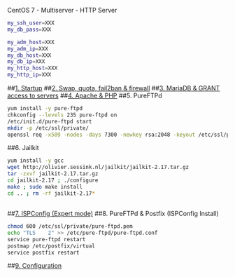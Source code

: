 CentOS 7 - Multiserver - HTTP Server
```sh
my_ssh_user=XXX
my_db_pass=XXX

my_adm_host=XXX
my_adm_ip=XXX
my_db_host=XXX
my_db_ip=XXX
my_http_host=XXX
my_http_ip=XXX
```
##<a href="https://github.com/Ator9/ISPConfig/blob/master/CentOS_adm.md#1-startup" target="_blank">1. Startup</a>
##<a href="https://github.com/Ator9/ISPConfig/blob/master/CentOS_adm.md#2-swap-quota-fail2ban--firewall" target="_blank">2. Swap, quota, fail2ban & firewall</a>
##<a href="https://github.com/Ator9/ISPConfig/blob/master/CentOS_adm.md#3-mariadb--grant-access-to-servers" target="_blank">3. MariaDB & GRANT access to servers</a>
##<a href="https://github.com/Ator9/ISPConfig/blob/master/CentOS_adm.md#4-apache--php" target="_blank">4. Apache & PHP</a>
##5. PureFTPd
```sh
yum install -y pure-ftpd
chkconfig --levels 235 pure-ftpd on
/etc/init.d/pure-ftpd start
mkdir -p /etc/ssl/private/
openssl req -x509 -nodes -days 7300 -newkey rsa:2048 -keyout /etc/ssl/private/pure-ftpd.pem -out /etc/ssl/private/pure-ftpd.pem

```
##6. Jailkit
```sh
yum install -y gcc
wget http://olivier.sessink.nl/jailkit/jailkit-2.17.tar.gz
tar -zxvf jailkit-2.17.tar.gz
cd jailkit-2.17 ; ./configure
make ; sudo make install
cd .. ; rm -rf jailkit-2.17*

```
##
##<a href="https://github.com/Ator9/ISPConfig/blob/master/CentOS_adm.md#6-ispconfig-expert-mode" target="_blank">7. ISPConfig (Expert mode)</a>
##8. PureFTPd & Postfix (ISPConfig Install)
```sh
chmod 600 /etc/ssl/private/pure-ftpd.pem
echo "TLS    2" >> /etc/pure-ftpd/pure-ftpd.conf
service pure-ftpd restart
postmap /etc/postfix/virtual
service postfix restart

```
##<a href="https://github.com/Ator9/ISPConfig/blob/master/CentOS_adm.md#7-configuration" target="_blank">9. Configuration</a>

